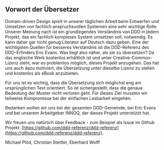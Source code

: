 ## Vorwort der Übersetzer

Domain-driven Design spielt in unserer täglichen Arbeit beim
Entwerfen und Umsetzen von fachlich anspruchsvollen Systemen eine sehr
wichtige Rolle. Unserer Meinung nach ist ein grundlegendes Verständnis
von DDD in jedem Projekt, das ein fachlich komplexes System
umsetzen soll, notwendig. Es kann daher gar nicht genug Literatur auf
Deutsch dazu geben. Eine der wichtigsten Quellen für besseres Verständnis ist die DDD-Referenz des DDD-Erfinders Eric Evans. Was liegt also näher, als sie zu übersetzen? Da das englische Werk kostenlos erhältlich ist und unter Creative-Common-Lizenz steht, war es problemlos möglich, dieses
Projekt anzugehen. Das hat uns auch dazu motiviert, die Übersetzung
unter dieselbe Lizenz zu stellen und kostenlos als eBook anzubieten.

Für uns ist es wichtig, dass die Übersetzung sich möglichst eng am
ursprünglichen Text orientiert. So ist sichergestellt, dass die genaue
Bedeutung der Muster nicht verloren geht. Für dieses Ziel
mussten wir teilweise Kompromisse bei der einfachen Lesbarkeit eingehen.

Bedanken wollen wir uns bei der gesamten DDD-Gemeinde, bei Eric Evans
und bei unserem Arbeitgeber INNOQ, der dieses Projekt unterstützt
hat.

Wir freuen uns natürlich über Feedback - zum Beispiel als Issue im
Github Projekt:
[https://github.com/ddd-referenz/ddd-referenz](https://github.com/ddd-referenz/ddd-referenz).


Michael Plöd, Christian Stettler, Eberhard Wolff
